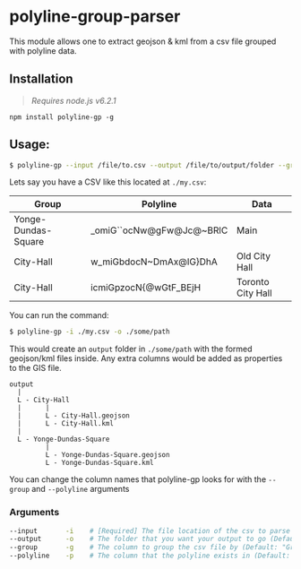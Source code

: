 # polyline-group-parser

This module allows one to extract geojson & kml from a csv file grouped with polyline data.

## Installation

> *Requires node.js v6.2.1*

```
npm install polyline-gp -g
```

## Usage:

```bash
$ polyline-gp --input /file/to.csv --output /file/to/output/folder --group "Group column" --polyline "Polyline column"
```

Lets say you have a CSV like this located at `./my.csv`:

| Group               |  Polyline                 |  Data              |
|---------------------|---------------------------|--------------------|
| Yonge-Dundas-Square |  _omiG``ocNw@gFw@Jc@~BRlC |  Main              |
| City-Hall           |  w_miGbdocN~DmAx@lG}DhA   |  Old City Hall     |
| City-Hall           |  icmiGpzocN{@wGtF_BEjH    |  Toronto City Hall |
  

You can run the command:

```bash
$ polyline-gp -i ./my.csv -o ./some/path
```

This would create an `output` folder in `./some/path` with the formed geojson/kml files inside. Any extra columns would be added as properties to the GIS file.

```
output
  |
  L - City-Hall
  |      |
  |      L - City-Hall.geojson
  |      L - City-Hall.kml
  |
  L - Yonge-Dundas-Square
         |
         L - Yonge-Dundas-Square.geojson
         L - Yonge-Dundas-Square.kml
```

You can change the column names that polyline-gp looks for with the `--group` and `--polyline` arguments

### Arguments

```bash
--input       -i    # [Required] The file location of the csv to parse
--output      -o    # The folder that you want your output to go (Default: "./")
--group       -g    # The column to group the csv file by (Default: "Group")
--polyline    -p    # The column that the polyline exists in (Default: "Polyline")
```
